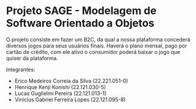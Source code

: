 # Projeto SAGE - Modelagem de Software Orientado a Objetos

O projeto consiste em fazer um B2C, da qual a nossa plataforma concederá diversos jogos para seus usuários finais. Haverá o plano mensal, pago por cartão de crédito, com ele ativo o consumidor poderá baixar o jogo que quiser da plataforma.


Integrantes:
- Erico Medeiros Correia da Silva (22.221.051-0)
- Henrique Kenji Konishi (22.121.030-5)
- Lucas Guglielmi Pereira (22.121.013-1)
- Vinicius Gabriel Ferreira Lopes (22.121.095-8)

